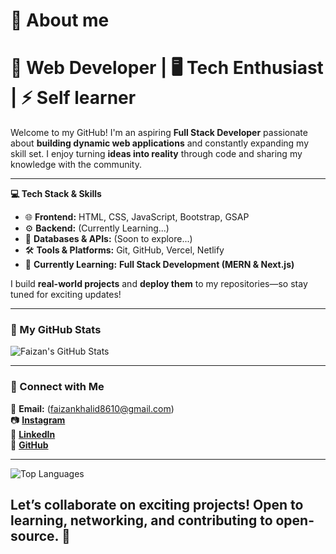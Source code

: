 # 💫 About me
# 🚀 Web Developer | 🖥️ Tech Enthusiast | ⚡ Self learner 
Welcome to my GitHub! I'm an aspiring **Full Stack Developer** passionate about **building dynamic web applications** and constantly expanding my skill set. I enjoy turning **ideas into reality** through code and sharing my knowledge with the community.  

---

 **💻 Tech Stack & Skills**  
- 🌐 **Frontend:** HTML, CSS, JavaScript, Bootstrap, GSAP  
- ⚙️ **Backend:** (Currently Learning...)  
- 📡 **Databases & APIs:** (Soon to explore...)  
- 🛠 **Tools & Platforms:** Git, GitHub, Vercel, Netlify  
- 🚀 **Currently Learning:** **Full Stack Development (MERN & Next.js)**  

I build **real-world projects** and **deploy them** to my repositories—so stay tuned for exciting updates!  

---

### **📌 My GitHub Stats**  
![Faizan's GitHub Stats](https://github-readme-stats.vercel.app/api?username=NextGenCodde&show_icons=true&theme=tokyonight)  

---

### **📢 Connect with Me**  
📩 **Email:** (faizankhalid8610@gmail.com)  
📷 **[Instagram](https://www.instagram.com/fazi._.861)**  
💼 **[LinkedIn](https://www.linkedin.com/in/faizan-khalid-54b3a42a2/)**  
🐙 **[GitHub](https://github.com/NextGenCodde/)**  

---
![Top Languages](https://github-readme-stats.vercel.app/api/top-langs/?username=NextGenCodde&layout=compact&theme=tokyonight)  
## Let’s collaborate on exciting projects! Open to learning, networking, and contributing to open-source. 🚀  
